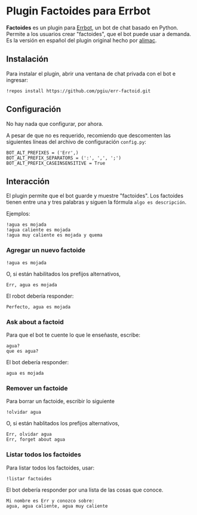 
# Plugin Factoides para Errbot
**Factoides** es un plugin para [Errbot](http://errbot.io), un bot de chat basado en Python.
Permite a los usuarios crear "factoides", que el bot puede usar a demanda. 
Es la versión en español del plugin original hecho por [alimac](https://github.com/alimac/err-factoid).

## Instalación

Para instalar el plugin, abrir una ventana de chat privada con el bot e ingresar:

```
!repos install https://github.com/pgiu/err-factoid.git
```

## Configuración

No hay nada que configurar, por ahora.

A pesar de que no es requerido, recomiendo que descomenten las siguientes líneas del archivo de configuración `config.py`:

```
BOT_ALT_PREFIXES = ('Err',)
BOT_ALT_PREFIX_SEPARATORS = (':', ',', ';')
BOT_ALT_PREFIX_CASEINSENSITIVE = True
```

## Interacción

El plugin permite que el bot guarde y muestre "factoides". Los factoides tienen entre una y tres palabras y siguen la fórmula `algo es descripción`.

Ejemplos:

```
!agua es mojada
!agua caliente es mojada
!agua muy caliente es mojada y quema
```

### Agregar un nuevo factoide

```
!agua es mojada
```

O, si están habilitados los prefijos alternativos,

```
Err, agua es mojada
```

El robot debería responder:

```
Perfecto, agua es mojada
```

### Ask about a factoid

Para que el bot te cuente lo que le enseñaste, escribe:

```
agua?
que es agua?
```

El bot debería responder:

```
agua es mojada
```

### Remover un factoide

Para borrar un factoide, escribir lo siguiente

```
!olvidar agua
```

O, si están hablitados los prefijos alternativos,

```
Err, olvidar agua
Err, forget about agua
```

### Listar todos los factoides

Para listar todos los factoides, usar:

```
!listar factoides
```

El bot debería responder por una lista de las cosas que conoce.

```
Mi nombre es Err y conozco sobre:
agua, agua caliente, agua muy caliente
```
